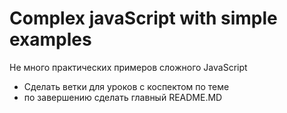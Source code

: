 # Complex javaScript with simple examples
Не много практических примеров сложного JavaScript

* Сделать ветки для уроков с коспектом по теме
* по завершению сделать главный README.MD

